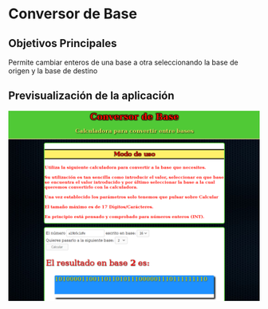 # Conversor de Base

## Objetivos Principales
Permite cambiar enteros de una base a otra seleccionando la base de origen y la base de destino

## Previsualización de la aplicación
![GitHub Logo](preview.png)
